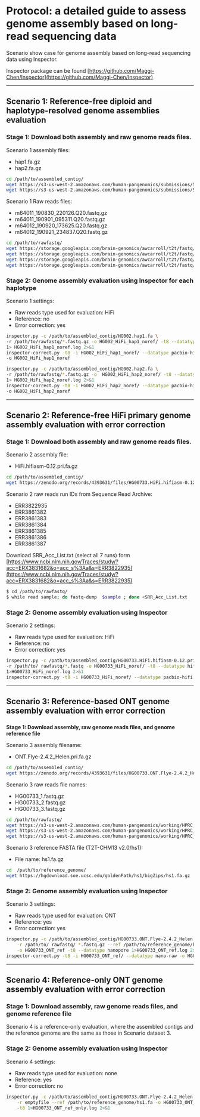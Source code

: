 # **Protocol: a detailed guide to assess genome assembly based on long-read sequencing data**
Scenario show case for genome assembly based on long-read sequencing data using Inspector. 

Inspector package can be found [https://github.com/Maggi-Chen/Inspector](https://github.com/Maggi-Chen/Inspector)

---

## **Scenario 1: Reference-free diploid and haplotype-resolved genome assemblies evaluation**

### **Stage 1: Download both assembly and raw genome reads files.**

Scenario 1 assembly files:

- hap1.fa.gz
- hap2.fa.gz

```bash
cd /path/to/assembled_contig/
wget https://s3-us-west-2.amazonaws.com/human-pangenomics/submissions/53FEE631-4264-4627-8FB6-09D7364F4D3B--ASM-COMP/HG002/assemblies/hifiasm_v0.19.5/hic/HG002.hap1.fa.gz
wget https://s3-us-west-2.amazonaws.com/human-pangenomics/submissions/53FEE631-4264-4627-8FB6-09D7364F4D3B--ASM-COMP/HG002/assemblies/hifiasm_v0.19.5/hic/HG002.hap2.fa.gz
```

Scenario 1 Raw reads files:

- m64011_190830_220126.Q20.fastq.gz
- m64011_190901_095311.Q20.fastq.gz
- m64012_190920_173625.Q20.fastq.gz
- m64012_190921_234837.Q20.fastq.gz

```bash
cd /path/to/rawfastq/
wget https://storage.googleapis.com/brain-genomics/awcarroll/t2t/fastq/q20/m64011_190830_220126.Q20.fastq.gz
wget https://storage.googleapis.com/brain-genomics/awcarroll/t2t/fastq/q20/m64011_190901_095311.Q20.fastq.gz
wget https://storage.googleapis.com/brain-genomics/awcarroll/t2t/fastq/q20/m64012_190920_173625.Q20.fastq.gz
wget https://storage.googleapis.com/brain-genomics/awcarroll/t2t/fastq/q20/m64012_190921_234837.Q20.fastq.gz
```

### **Stage 2: Genome assembly evaluation using Inspector for each haplotype**

Scenario 1 settings:

- Raw reads type used for evaluation: HiFi
- Reference: no
- Error correction: yes

```bash
inspector.py -c /path/to/assembled_contig/HG002.hap1.fa \
-r /path/to/rawfastq/*.fastq.gz -o HG002_HiFi_hap1_noref/ -t8 --datatype hifi \
1> HG002_HiFi_hap1_noref.log 2>&1
inspector-correct.py -t8 -i HG002_HiFi_hap1_noref/ --datatype pacbio-hifi \
-o HG002_HiFi_hap1_noref

inspector.py -c /path/to/assembled_contig/HG002.hap2.fa \
-r /path/to/rawfastq/*.fastq.gz -o  HG002_HiFi_hap2_noref/ -t8 --datatype hifi \
1> HG002_HiFi_hap2_noref.log 2>&1
inspector-correct.py -t8 -i HG002_HiFi_hap2_noref/ --datatype pacbio-hifi \
-o HG002_HiFi_hap2_noref
```

---

## **Scenario 2: Reference-free HiFi primary genome assembly evaluation with error correction**

### **Stage 1: Download both assembly and raw genome reads files.**

Scenario 2 assembly file:

- HiFi.hifiasm-0.12.pri.fa.gz

```bash
cd /path/to/assembled_contig/
wget https://zenodo.org/records/4393631/files/HG00733.HiFi.hifiasm-0.12.pri.fa.gz
```

Scenario 2 raw reads run IDs from Sequence Read Archive:

- ERR3822935
- ERR3861382
- ERR3861383
- ERR3861384
- ERR3861385
- ERR3861386
- ERR3861387

Download SRR_Acc_List.txt (select all 7 runs) form [https://www.ncbi.nlm.nih.gov/Traces/study/?acc=ERX3831682&o=acc_s%3Aa&s=ERR3822935](https://www.ncbi.nlm.nih.gov/Traces/study/?acc=ERX3831682&o=acc_s%3Aa&s=ERR3822935)

```bash
$ cd /path/to/rawfastq/
$ while read sample; do fastq-dump  $sample ; done <SRR_Acc_List.txt
```

### **Stage 2: Genome assembly evaluation using Inspector**

Scenario 2 settings:

- Raw reads type used for evaluation: HiFi
- Reference: no
- Error correction: yes

```bash
inspector.py -c /path/to/assembled_contig/HG00733.HiFi.hifiasm-0.12.pri.fa \
-r /path/to/ rawfastq/*.fastq -o HG00733_HiFi_noref/ -t8 --datatype hifi \
1>HG00733_HiFi_noref.log 2>&1
inspector-correct.py -t8 -i HG00733_HiFi_noref/ --datatype pacbio-hifi -o HG00733_HiFi_noref/
```

---

## **Scenario 3: Reference-based ONT genome assembly evaluation with error correction**

### 

**Stage 1: Download assembly, raw genome reads files, and genome reference file**

Scenario 3 assembly filename:

- ONT.Flye-2.4.2_Helen.pri.fa.gz

```bash
cd /path/to/assembled_contig/
wget https://zenodo.org/records/4393631/files/HG00733.ONT.Flye-2.4.2_Helen.pri.fa.gz

```

Scenario 3 raw reads file names:

- HG00733_1.fastq.gz
- HG00733_2.fastq.gz
- HG00733_3.fastq.gz

```bash
cd /path/to/rawfastq/
wget https://s3-us-west-2.amazonaws.com/human-pangenomics/working/HPRC_PLUS/HG00733/raw_data/nanopore/HG00733_1.fastq.gz
wget https://s3-us-west-2.amazonaws.com/human-pangenomics/working/HPRC_PLUS/HG00733/raw_data/nanopore/HG00733_2.fastq.gz 
wget https://s3-us-west-2.amazonaws.com/human-pangenomics/working/HPRC_PLUS/HG00733/raw_data/nanopore/HG00733_3.fastq.gz
```

Scenario 3 reference FASTA file (T2T-CHM13 v2.0/hs1):

- File name: hs1.fa.gz

```bash
cd  /path/to/reference_genome/
wget https://hgdownload.soe.ucsc.edu/goldenPath/hs1/bigZips/hs1.fa.gz
```

### **Stage 2: Genome assembly evaluation using Inspector**

Scenario 3 settings:

- Raw reads type used for evaluation: ONT
- Reference: yes
- Error correction: yes

```bash
inspector.py -c /path/to/assembled_contig/HG00733.ONT.Flye-2.4.2_Helen.pri.fa \
	-r /path/to/ rawfastq/ *.fastq.gz --ref /path/to/reference_genome/hs1.fa \
	-o HG00733_ONT_ref -t8 --datatype nanopore 1>HG00733_ONT_ref.log 2>&1
inspector-correct.py -t8 -i HG00733_ONT_ref/ --datatype nano-raw -o HG00733_ONT_ref/

```

---

## **Scenario 4: Reference-only ONT genome assembly evaluation with error correction**

### **Stage 1: Download assembly, raw genome reads files, and genome reference file**

Scenario 4 is a reference-only evaluation, where the assembled contigs and the reference genome are the same as those in Scenario dataset 3.

### **Stage 2: Genome assembly evaluation using Inspector**

Scenario 4 settings:

- Raw reads type used for evaluation: none
- Reference: yes
- Error correction: no

```bash
inspector.py -c /path/to/assembled_contig/HG00733.ONT.Flye-2.4.2_Helen.pri.fa \
	-r emptyfile --ref /path/to/reference_genome/hs1.fa -o HG00733_ONT_ref_only \
	-t8 1>HG00733_ONT_ref_only.log 2>&1

```